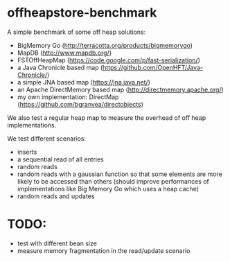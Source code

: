 offheapstore-benchmark
======================

A simple benchmark of some off heap solutions:

- BigMemory Go (http://terracotta.org/products/bigmemorygo)
- MapDB (http://www.mapdb.org/)
- FSTOffHeapMap (https://code.google.com/p/fast-serialization/)
- a Java Chronicle based map (https://github.com/OpenHFT/Java-Chronicle/)
- a simple JNA based map (https://jna.java.net/)
- an Apache DirectMemory based map (http://directmemory.apache.org/)
- my own implementation: DirectMap (https://github.com/bgranvea/directobjects)

We also test a regular heap map to measure the overhead of off heap implementations.

We test different scenarios:

- inserts
- a sequential read of all entries
- random reads
- random reads with a gaussian function so that some elements are more likely to be accessed than others (should improve
performances of implementations like Big Memory Go which uses a heap cache)
- random reads and updates

TODO:
=====
- test with different bean size
- measure memory fragmentation in the read/update scenario
